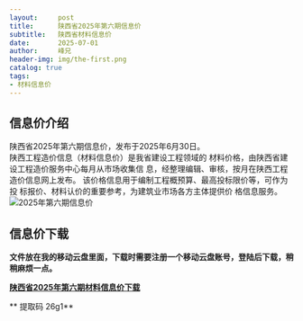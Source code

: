 ```yaml
---
layout:     post
title:      陕西省2025年第六期信息价
subtitle:   陕西省材料信息价
date:       2025-07-01
author:     峰兄
header-img: img/the-first.png
catalog: true
tags:
- 材料信息价
---
```

## 信息价介绍 ##
  陕西省2025年第六期信息价，发布于2025年6月30日。  
  陕西工程造价信息（材料信息价）是我省建设工程领域的
材料价格，由陕西省建设工程造价服务中心每月从市场收集信
息，经整理编辑、审核，按月在陕西工程造价信息网上发布。
该价格信息用于编制工程概预算、最高投标限价等，可作为投
标报价、材料认价的重要参考，为建筑业市场各方主体提供价
格信息服务。  
![**2025年第六期信息价**](https://pic1.imgdb.cn/item/6865235858cb8da5c889f67c.jpg)

## 信息价下载 ##
**文件放在我的移动云盘里面，下载时需要注册一个移动云盘账号，登陆后下载，稍稍麻烦一点。**   

  
[**陕西省2025年第六期材料信息价下载**](https://caiyun.139.com/w/i/2nQQUYS9DPLrs) 

** 提取码  26g1**



